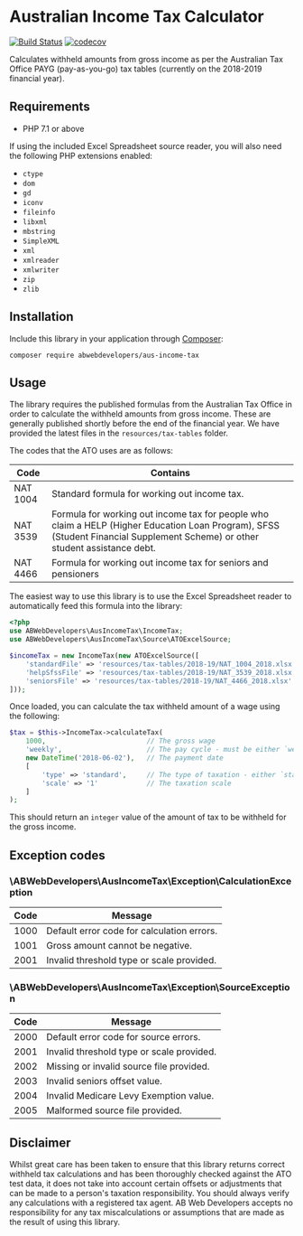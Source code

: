 # Australian Income Tax Calculator

[<img src="https://api.travis-ci.org/ABWebDevelopers/aus-income-tax.svg?branch=master" alt="Build Status">](https://travis-ci.org/ABWebDevelopers/aus-income-tax)
[![codecov](https://codecov.io/gh/ABWebDevelopers/aus-income-tax/branch/master/graph/badge.svg)](https://codecov.io/gh/ABWebDevelopers/aus-income-tax)

Calculates withheld amounts from gross income as per the Australian Tax Office PAYG (pay-as-you-go) tax tables (currently on the 2018-2019 financial year).

## Requirements

- PHP 7.1 or above

If using the included Excel Spreadsheet source reader, you will also need the following PHP extensions enabled:

- `ctype`
- `dom`
- `gd`
- `iconv`
- `fileinfo`
- `libxml`
- `mbstring`
- `SimpleXML`
- `xml`
- `xmlreader`
- `xmlwriter`
- `zip`
- `zlib`

## Installation

Include this library in your application through [Composer](https://getcomposer.org):

```
composer require abwebdevelopers/aus-income-tax
```

## Usage

The library requires the published formulas from the Australian Tax Office in order to calculate the withheld amounts from gross income. These are generally published shortly before the end of the financial year. We have provided the latest files in the `resources/tax-tables` folder.

The codes that the ATO uses are as follows:

| Code | Contains |
| ---- | -------- |
| NAT 1004 | Standard formula for working out income tax. |
| NAT 3539 | Formula for working out income tax for people who claim a HELP (Higher Education Loan Program), SFSS (Student Financial Supplement Scheme) or other student assistance debt. |
| NAT 4466 | Formula for working out income tax for seniors and pensioners |

The easiest way to use this library is to use the Excel Spreadsheet reader to automatically feed this formula into the library:

```php
<?php
use ABWebDevelopers\AusIncomeTax\IncomeTax;
use ABWebDevelopers\AusIncomeTax\Source\ATOExcelSource;

$incomeTax = new IncomeTax(new ATOExcelSource([
    'standardFile' => 'resources/tax-tables/2018-19/NAT_1004_2018.xlsx',
    'helpSfssFile' => 'resources/tax-tables/2018-19/NAT_3539_2018.xlsx',
    'seniorsFile' => 'resources/tax-tables/2018-19/NAT_4466_2018.xlsx'
]));
```

Once loaded, you can calculate the tax withheld amount of a wage using the following:

```php
$tax = $this->IncomeTax->calculateTax(
    1000,                         // The gross wage
    'weekly',                     // The pay cycle - must be either `weekly`, `fortnightly`, `monthly` or `quarterly`
    new DateTime('2018-06-02'),   // The payment date
    [
        'type' => 'standard',     // The type of taxation - either `standard`, `help`, `sfss`, `combo` or `seniors`
        'scale' => '1'            // The taxation scale
    ]
);
```

This should return an `integer` value of the amount of tax to be withheld for the gross income.

## Exception codes

### \ABWebDevelopers\AusIncomeTax\Exception\CalculationException

| Code | Message |
| ---- | ------- |
| 1000 | Default error code for calculation errors. |
| 1001 | Gross amount cannot be negative. |
| 2001 | Invalid threshold type or scale provided. |

### \ABWebDevelopers\AusIncomeTax\Exception\SourceException

| Code | Message |
| ---- | ------- |
| 2000 | Default error code for source errors. |
| 2001 | Invalid threshold type or scale provided. |
| 2002 | Missing or invalid source file provided.  |
| 2003 | Invalid seniors offset value. |
| 2004 | Invalid Medicare Levy Exemption value. |
| 2005 | Malformed source file provided. |

## Disclaimer

Whilst great care has been taken to ensure that this library returns correct withheld tax calculations and has been thoroughly checked against the ATO test data, it does not take into account certain offsets or adjustments that can be made to a person's taxation responsibility. You should always verify any calculations with a registered tax agent. AB Web Developers accepts no responsibility for any tax miscalculations or assumptions that are made as the result of using this library.
